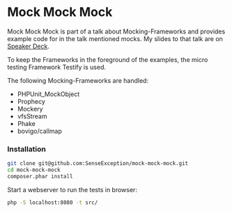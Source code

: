 # Mock Mock Mock

Mock Mock Mock is part of a talk about Mocking-Frameworks and provides example code for in the talk mentioned mocks.
My slides to that talk are on [Speaker Deck](https://speakerdeck.com/senseexception/mock-mock-mock-mocking-framework).

To keep the Frameworks in the foreground of the examples, the micro testing Framework Testify is used.

The following Mocking-Frameworks are handled:

* PHPUnit_MockObject
* Prophecy
* Mockery
* vfsStream
* Phake
* bovigo/callmap

### Installation

``` bash
git clone git@github.com:SenseException/mock-mock-mock.git
cd mock-mock-mock
composer.phar install
```
Start a webserver to run the tests in browser:

``` bash
php -S localhost:8080 -t src/
```